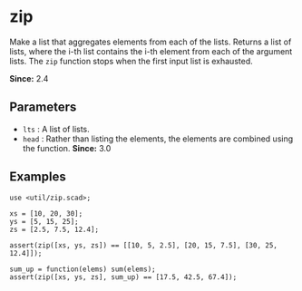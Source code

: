 # zip

Make a list that aggregates elements from each of the lists. Returns a list of lists, where the i-th list contains the i-th element from each of the argument lists. The `zip` function stops when the first input list is exhausted. 

**Since:** 2.4

## Parameters

- `lts` : A list of lists.
- `head` : Rather than listing the elements, the elements are combined using the function. **Since:** 3.0

## Examples

    use <util/zip.scad>;

    xs = [10, 20, 30];
    ys = [5, 15, 25];
    zs = [2.5, 7.5, 12.4];

    assert(zip([xs, ys, zs]) == [[10, 5, 2.5], [20, 15, 7.5], [30, 25, 12.4]]);

    sum_up = function(elems) sum(elems);
    assert(zip([xs, ys, zs], sum_up) == [17.5, 42.5, 67.4]);